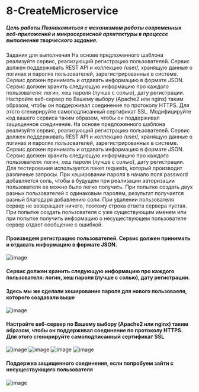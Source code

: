 # 8-CreateMicroservice
##### Цель работы Познакомиться с механизмом работы современных веб-приложений и микросервисной архитектуры в процессе выполнения творческого задания.
Задания для выполнения На основе предложенного шаблона реализуйте сервис, реализующий регистрацию пользователей. Сервис должен поддерживать REST API и коллекцию /user/, хранящую данные о логинах и паролях пользователей, зарегистрированных в системе. Сервис должен принимать и отдавать информацию в формате JSON. Сервис должен хранить следующую информацию про каждого пользователя: логин, хеш пароля (лучше с солью), дату регистрации.
Настройте веб-сервер по Вашему выбору (Apache2 или nginx) таким образом, чтобы он поддерживал соединение по протоколу HTTPS. Для этого сгенирируйте самоподписанный сертификат SSL.
Модифицируйте код вашего сервиса таким образом, чтобы он поддерживал защищенное соединение.
На основе предложенного шаблона реализуйте сервис, реализующий регистрацию пользователей. Сервис должен поддерживать REST API и коллекцию /user/, хранящую данные о логинах и паролях пользователей, зарегистрированных в системе. Сервис должен принимать и отдавать информацию в формате JSON. Сервис должен хранить следующую информацию про каждого пользователя: логин, хеш пароля (лучше с солью), дату регистрации.
Для тестирования используется пакет requests, который производит различные запросы. При хэшировании пароля в начало поля password добавляется соль, чтобы в будущем при реализации авторизации пользователя ее можно было легко получить. При попытке создать двух разных пользователей с одинаковым паролем, результат получается разный благодаря добавлению соли. При удалении пользователя сервер не возвращает ничего, поэтому строка ответа сервера пустая. При попытке создать пользователя с уже существующим именем или при попытке получить информацию о несуществующем пользователе сервер отдает сообщение с ошибкой.

#### Произведем регистрацию пользователей. Сервис должен принимать и отдавать информацию в формате JSON.
![image](https://user-images.githubusercontent.com/76069143/146652461-fc3d6b19-ab24-4e8a-b2d6-932f0f66afb5.png)
#### Сервис должен хранить следующую информацию про каждого пользователя: логин, хеш пароля (лучше с солью), дату регистрации.
#### Здесь мы же сделали хеширование пароля для нового пользоваеля, которого создавали выше
![image](https://user-images.githubusercontent.com/76069143/146652666-ba21d251-afbf-4107-bdb7-5d7003337b4d.png)
#### Настройте веб-сервер по Вашему выбору (Apache2 или nginx) таким образом, чтобы он поддерживал соединение по протоколу HTTPS. Для этого сгенирируйте самоподписанный сертификат SSL
![image](https://user-images.githubusercontent.com/76069143/146652759-c8f4c47e-65cc-4f13-bc12-0df1db70d9c8.png)
![image](https://user-images.githubusercontent.com/76069143/146652849-0636b8e3-cd4a-41a2-9072-15ebd799a46b.png)
![image](https://user-images.githubusercontent.com/76069143/146652952-041e3de9-7585-41fd-ac86-e0b3c8ebc169.png)
![image](https://user-images.githubusercontent.com/76069143/146652961-2d42f259-895a-449f-8f5a-feca73ac2de7.png)
#### Поддержка защищенного соединения, если попробуем зайти с несуществующего пользователя
![image](https://user-images.githubusercontent.com/76069143/146653088-706d16b5-cda5-4ee1-98aa-9359a11119cd.png)



